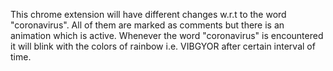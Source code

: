 This chrome extension will have different changes w.r.t to the word "coronavirus".
All of them are marked as comments but there is an animation which is active.
Whenever the word "coronavirus" is encountered it will blink with the colors of rainbow i.e. VIBGYOR after certain interval of time.
